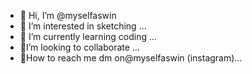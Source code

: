 - 🔹 Hi, I’m @myselfaswin
- 🔹 I’m interested in sketching ...
- 🔹 I’m currently learning coding ...
- 🔹I’m looking to collaborate  ...
- 🔹How to reach me dm on@myselfaswin (instagram)...

<!---
myselfaswin/myselfaswin is a ✨ special ✨ repository because its `README.md` (this file) appears on your GitHub profile.
You can click the Preview link to take a look at your changes.
--->
